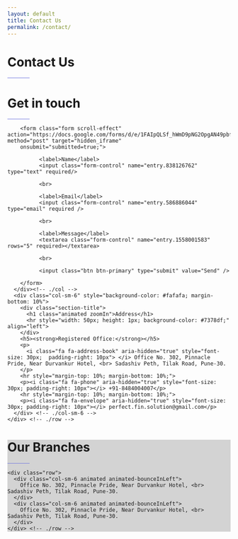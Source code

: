 ```yaml
---
layout: default
title: Contact Us
permalink: /contact/
---
```


<div  id="bg-jumbotron" class="jumbotron jumbotron-fluid">
  <div class="container">
    <h1 class="times animated zoomIn" id="bg-jumbotron-text">Contact Us</h1>
    <hr style="width: 50px; height: 1px; background-color: #7378df;" align="left">
  </div>
</div>

<div class="section" style="padding-bottom: 0">
  <div class="container">
    <div class="row">
      <div class="col-sm-6">
        <div class="section-title">
          <h1 class="animated zoomIn">Get in touch</h1>
          <hr style="width: 50px; height: 1px; background-color: #7378df;" align="left">
        </div> <!-- ./col -->

        <form class="form scroll-effect" action="https://docs.google.com/forms/d/e/1FAIpQLSf_hWmD9pNG2OpgAN49pbfOoN6bgfQWZ57wUgLSGuIpqLaVng/formResponse"  method="post" target="hidden_iframe"
        onsubmit="submitted=true;">

              <label>Name</label>
              <input class="form-control" name="entry.838126762" type="text" required/>

              <br>

              <label>Email</label>
              <input class="form-control" name="entry.586886044" type="email" required />

              <br>

              <label>Message</label>
              <textarea class="form-control" name="entry.1558001583" rows="5" required></textarea>

              <br>

              <input class="btn btn-primary" type="submit" value="Send" />

        </form>
      </div><!-- ./col -->
      <div class="col-sm-6" style="background-color: #fafafa; margin-bottom: 10%">
        <div class="section-title">
          <h1 class="animated zoomIn">Address</h1>
          <hr style="width: 50px; height: 1px; background-color: #7378df;" align="left">
        </div>
        <h5><strong>Registered Office:</strong></h5>
        <p>
          <i class="fa fa-address-book" aria-hidden="true" style="font-size: 30px;  padding-right: 10px"> </i> Office No. 302, Pinnacle Pride, Near Durvankur Hotel, <br> Sadashiv Peth, Tilak Road, Pune-30.
        </p>
        <hr style="margin-top: 10%; margin-bottom: 10%;">
        <p><i class="fa fa-phone" aria-hidden="true" style="font-size: 30px; padding-right: 10px"></i> +91-8484004007</p>
        <hr style="margin-top: 10%; margin-bottom: 10%;">
        <p><i class="fa fa-envelope" aria-hidden="true" style="font-size: 30px; padding-right: 10px"></i> perfect.fin.solution@gmail.com</p>
      </div> <!-- ./col-sm-6 -->
    </div> <!-- ./row -->
  </div> <!-- ./container -->
</div> <!-- ./section -->

<div  class="section" style="background-color: lightgray;  margin: 0;">
  <div class="container text-center">
    <div class="row">
      <div class="col-sm-12"></div>
      <div class="col-sm-12">
        <div class="section-title">
          <h1 class="animated zoomIn">Our Branches</h1>
          <hr style="width: 50px; height: 1px; background-color: #7378df;">
        </div> <!-- ./section-title -->
      </div>
      <div class="col-sm-12"></div>
    </div> <!-- ./row -->

    <div class="row">
      <div class="col-sm-6 animated animated-bounceInLeft">
        Office No. 302, Pinnacle Pride, Near Durvankur Hotel, <br> Sadashiv Peth, Tilak Road, Pune-30.
      </div>
      <div class="col-sm-6 animated animated-bounceInLeft">
        Office No. 302, Pinnacle Pride, Near Durvankur Hotel, <br> Sadashiv Peth, Tilak Road, Pune-30.
      </div>
    </div> <!-- ./row -->
  </div> <!-- ./container -->
</div>
